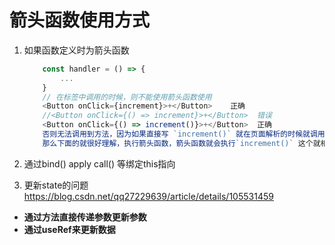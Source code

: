 # 箭头函数使用方式

1. 如果函数定义时为箭头函数

    ```js
        const handler = () => {
            ...
        }
        // 在标签中调用的时候，则不能使用箭头函数使用
        <Button onClick={increment}>+</Button>    正确
        //<Button onClick={() => increment}>+</Button>  错误
        <Button onClick={() => increment()}>+</Button>  正确
        否则无法调用到方法，因为如果直接写 `increment()` 就在页面解析的时候就调用个了，如果已经定义的时箭头函数，那么`() => increment` 这样指向的时函数的引用，在调用的时候，会执行这个箭头函数，箭头函数执行这个引用，因为时引用，所以不会执行定义的函数
        那么下面的就很好理解，执行箭头函数，箭头函数就会执行`increment()` 这个就相当于执行调用并执行了
    ```

2. 通过bind() apply call() 等绑定this指向


3. 更新state的问题
https://blog.csdn.net/qq27229639/article/details/105531459
-  **通过方法直接传递参数更新参数**
-  **通过useRef来更新数据**